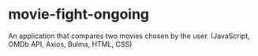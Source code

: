 # movie-fight-ongoing
An application that compares two movies chosen by the user. (JavaScript, OMDb API, Axios, Bulma, HTML, CSS)
